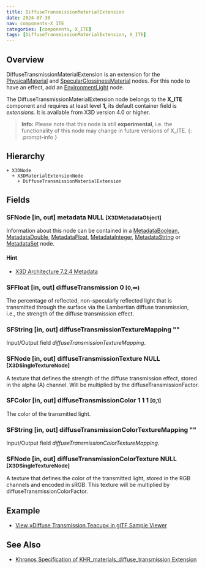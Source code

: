 ```yaml
---
title: DiffuseTransmissionMaterialExtension
date: 2024-07-30
nav: components-X_ITE
categories: [components, X_ITE]
tags: [DiffuseTransmissionMaterialExtension, X_ITE]
---
```

<style>
.post h3 {
   word-spacing: 0.2em;
}
</style>

## Overview

DiffuseTransmissionMaterialExtension is an extension for the [PhysicalMaterial](../../shape/physicalmaterial/) and [SpecularGlossinessMaterial](../specularglossinessmaterial/) nodes. For this node to have an effect, add an [EnvironmentLight](../../lighting/environmentlight) node.

The DiffuseTransmissionMaterialExtension node belongs to the **X_ITE** component and requires at least level **1,** its default container field is *extensions.* It is available from X3D version 4.0 or higher.

>**Info:** Please note that this node is still **experimental**, i.e. the functionality of this node may change in future versions of X_ITE.
{: .prompt-info }

## Hierarchy

```
+ X3DNode
  + X3DMaterialExtensionNode
    + DiffuseTransmissionMaterialExtension
```

## Fields

### SFNode [in, out] **metadata** NULL <small>[X3DMetadataObject]</small>

Information about this node can be contained in a [MetadataBoolean](/x_ite/components/core/metadataboolean/), [MetadataDouble](/x_ite/components/core/metadatadouble/), [MetadataFloat](/x_ite/components/core/metadatafloat/), [MetadataInteger](/x_ite/components/core/metadatainteger/), [MetadataString](/x_ite/components/core/metadatastring/) or [MetadataSet](/x_ite/components/core/metadataset/) node.

#### Hint

- [X3D Architecture 7.2.4 Metadata](https://www.web3d.org/specifications/X3Dv4/ISO-IEC19775-1v4-IS/Part01/components/core.html#Metadata)

### SFFloat [in, out] **diffuseTransmission** 0 <small>[0,∞)</small>

The percentage of reflected, non-specularly reflected light that is transmitted through the surface via the Lambertian diffuse transmission, i.e., the strength of the diffuse transmission effect.

### SFString [in, out] **diffuseTransmissionTextureMapping** ""

Input/Output field *diffuseTransmissionTextureMapping*.

### SFNode [in, out] **diffuseTransmissionTexture** NULL <small>[X3DSingleTextureNode]</small>

A texture that defines the strength of the diffuse transmission effect, stored in the alpha (A) channel. Will be multiplied by the diffuseTransmissionFactor.

### SFColor [in, out] **diffuseTransmissionColor** 1 1 1 <small>[0,1]</small>

The color of the transmitted light.

### SFString [in, out] **diffuseTransmissionColorTextureMapping** ""

Input/Output field *diffuseTransmissionColorTextureMapping*.

### SFNode [in, out] **diffuseTransmissionColorTexture** NULL <small>[X3DSingleTextureNode]</small>

A texture that defines the color of the transmitted light, stored in the RGB channels and encoded in sRGB. This texture will be multiplied by diffuseTransmissionColorFactor.

## Example

- [View »Diffuse Transmission Teacup« in glTF Sample Viewer](/x_ite/laboratory/gltf-sample-viewer/?url=DiffuseTransmissionTeacup)

## See Also

- [Khronos Specification of KHR_materials_diffuse_transmission Extension](https://github.com/DassaultSystemes-Technology/glTF/blob/KHR_materials_translucency/extensions/2.0/Khronos/KHR_materials_diffuse_transmission/README.md)
